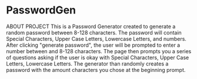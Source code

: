 # PasswordGen

ABOUT PROJECT
This is a Password Generator created to generate a random password between 8-128 characters.
The password will contain Special Characters, Upper Case Letters, Lowercase Letters, and numbers.
After clicking "generate password", the user will be prompted to enter a number between and 8-128 characters.
The page then prompts you a series of questions asking if the user is okay with Special Characters, Upper Case Letters, Lowercase Letters.
The generator than randomly creates a password with the amount characters you chose at the beginning prompt.
